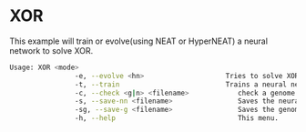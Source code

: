 # XOR

This example will train or evolve(using NEAT or HyperNEAT) a neural network to solve XOR.

```bash
Usage: XOR <mode>
                -e, --evolve <hn>                    Tries to solve XOR evolving a population to solve the XOR.(hn use HyperNeat instead of NEAT)
                -t, --train                          Trains a neural network to solve the XOR.
                -c, --check <g|n> <filename>            check a genome or a neural network.
                -s, --save-nn <filename>                Saves the neural network.
                -sg, --save-g <filename>                Saves the genome.
                -h, --help                              This menu.
```